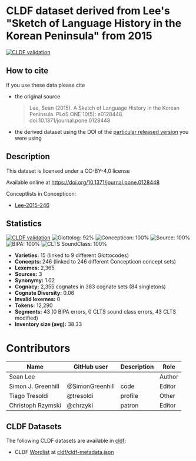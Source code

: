 # CLDF dataset derived from Lee's "Sketch of Language History in the Korean Peninsula" from 2015

[![CLDF validation](https://github.com/lexibank/leekoreanic/workflows/CLDF-validation/badge.svg)](https://github.com/lexibank/leekoreanic/actions?query=workflow%3ACLDF-validation)

## How to cite

If you use these data please cite
- the original source
  > Lee, Sean (2015). A Sketch of Language History in the Korean Peninsula. PLoS ONE 10(5): e0128448. doi:10.1371/journal.pone.0128448
- the derived dataset using the DOI of the [particular released version](../../releases/) you were using

## Description


This dataset is licensed under a CC-BY-4.0 license

Available online at https://doi.org/10.1371/journal.pone.0128448


Conceptlists in Concepticon:
- [Lee-2015-246](https://concepticon.clld.org/contributions/Lee-2015-246)
## Statistics


[![CLDF validation](https://github.com/lexibank/leekoreanic/workflows/CLDF-validation/badge.svg)](https://github.com/lexibank/leekoreanic/actions?query=workflow%3ACLDF-validation)
![Glottolog: 92%](https://img.shields.io/badge/Glottolog-92%25-green.svg "Glottolog: 92%")
![Concepticon: 100%](https://img.shields.io/badge/Concepticon-100%25-brightgreen.svg "Concepticon: 100%")
![Source: 100%](https://img.shields.io/badge/Source-100%25-brightgreen.svg "Source: 100%")
![BIPA: 100%](https://img.shields.io/badge/BIPA-100%25-brightgreen.svg "BIPA: 100%")
![CLTS SoundClass: 100%](https://img.shields.io/badge/CLTS%20SoundClass-100%25-brightgreen.svg "CLTS SoundClass: 100%")

- **Varieties:** 15 (linked to 9 different Glottocodes)
- **Concepts:** 246 (linked to 246 different Concepticon concept sets)
- **Lexemes:** 2,365
- **Sources:** 3
- **Synonymy:** 1.02
- **Cognacy:** 2,355 cognates in 383 cognate sets (84 singletons)
- **Cognate Diversity:** 0.06
- **Invalid lexemes:** 0
- **Tokens:** 12,290
- **Segments:** 43 (0 BIPA errors, 0 CLTS sound class errors, 43 CLTS modified)
- **Inventory size (avg):** 38.33

# Contributors

Name               | GitHub user     | Description | Role
---                | ---             | ---         | ---
Sean Lee           |                 |             | Author
Simon J. Greenhill | @SimonGreenhill | code        | Editor
Tiago Tresoldi     | @tresoldi       | profile     | Other
Christoph Rzymski  | @chrzyki        | patron      | Editor




## CLDF Datasets

The following CLDF datasets are available in [cldf](cldf):

- CLDF [Wordlist](https://github.com/cldf/cldf/tree/master/modules/Wordlist) at [cldf/cldf-metadata.json](cldf/cldf-metadata.json)